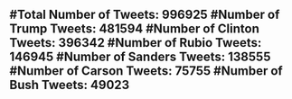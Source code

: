 #Total Number of Tweets: 996925 
#Number of Trump Tweets: 481594
#Number of Clinton Tweets: 396342
#Number of Rubio Tweets: 146945
#Number of Sanders Tweets: 138555
#Number of Carson Tweets: 75755
#Number of Bush Tweets: 49023
---
